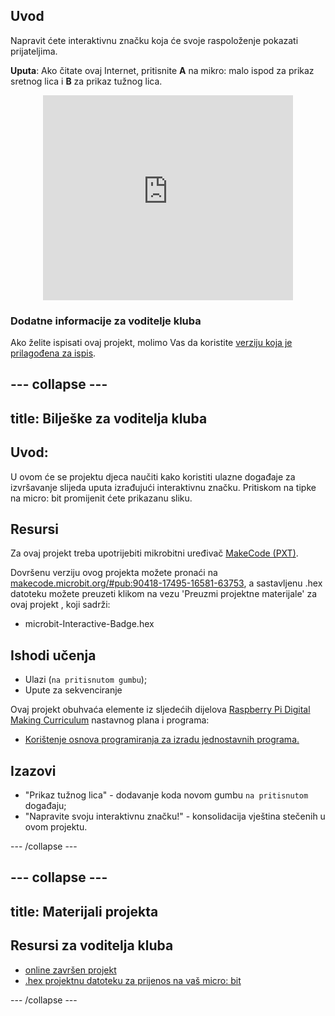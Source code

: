 ## Uvod

Napravit ćete interaktivnu značku koja će svoje raspoloženje pokazati prijateljima.

**Uputa**: Ako čitate ovaj Internet, pritisnite **A** na mikro: malo ispod za prikaz sretnog lica i **B** za prikaz tužnog lica.

<div class="trinket" style="width:400px;margin: 0 auto;">
<div style="position:relative;height:0;padding-bottom:81.97%;overflow:hidden;"><iframe style="position:absolute;top:0;left:0;width:100%;height:100%;" src="https://makecode.microbit.org/---run?id=_M6yLfbemfPUv" allowfullscreen="allowfullscreen" sandbox="allow-popups allow-scripts allow-same-origin" frameborder="0"></iframe></div>
</div>

### Dodatne informacije za voditelje kluba

Ako želite ispisati ovaj projekt, molimo Vas da koristite [verziju koja je prilagođena za ispis](https://projects.raspberrypi.org/en/projects/interactive-badge/print).

## \--- collapse \---

## title: Bilješke za voditelja kluba

## Uvod:

U ovom će se projektu djeca naučiti kako koristiti ulazne događaje za izvršavanje slijeda uputa izrađujući interaktivnu značku. Pritiskom na tipke na micro: bit promijenit ćete prikazanu sliku.

## Resursi

Za ovaj projekt treba upotrijebiti mikrobitni uređivač [MakeCode (PXT)](http://jumpto.cc/pxt-new).

Dovršenu verziju ovog projekta možete pronaći na [makecode.microbit.org/#pub:90418-17495-16581-63753](https://makecode.microbit.org/#pub:90418-17495-16581-63753), a sastavljenu .hex datoteku možete preuzeti klikom na vezu 'Preuzmi projektne materijale' za ovaj projekt , koji sadrži:

* microbit-Interactive-Badge.hex

## Ishodi učenja

* Ulazi (`na pritisnutom gumbu`);
* Upute za sekvenciranje

Ovaj projekt obuhvaća elemente iz sljedećih dijelova [Raspberry Pi Digital Making Curriculum](http://rpf.io/curriculum) nastavnog plana i programa:

* [Korištenje osnova programiranja za izradu jednostavnih programa.](https://www.raspberrypi.org/curriculum/programming/creator)

## Izazovi

* "Prikaz tužnog lica" - dodavanje koda novom gumbu `na pritisnutom` događaju;
* "Napravite svoju interaktivnu značku!" - konsolidacija vještina stečenih u ovom projektu.

\--- /collapse \---

## \--- collapse \---

## title: Materijali projekta

## Resursi za voditelja kluba

* [online završen projekt](https://makecode.microbit.org/#pub:90418-17495-16581-63753)
* [.hex projektnu datoteku za prijenos na vaš micro: bit](resources/microbit-Interactive-Badge.hex)

\--- /collapse \---